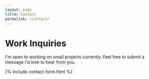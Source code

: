 ```yaml
---
layout: page
title: Contact
permalink: /contact/
---
```


# Work Inquiries

I'm open to working on small projects currently. Feel free to submit a message I'd love to hear from you. 

{% include contact-form.html %}
